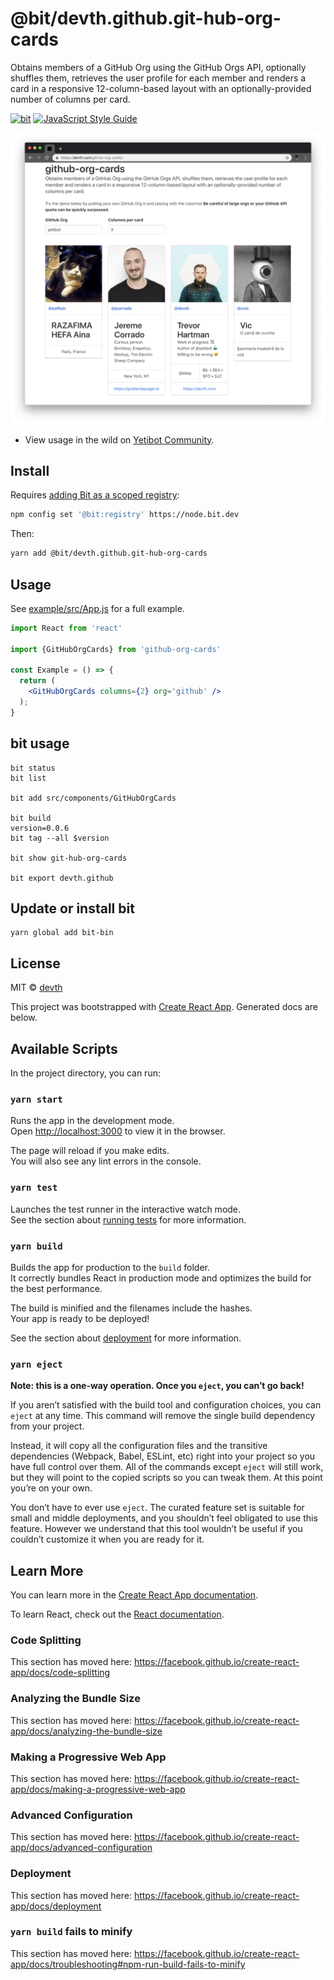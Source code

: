 # @bit/devth.github.git-hub-org-cards

Obtains members of a GitHub Org using the GitHub Orgs API, optionally shuffles
them, retrieves the user profile for each member and renders a card in a
responsive 12-column-based layout with an optionally-provided number of columns
per card.

[![bit](https://img.shields.io/badge/%40bit%2Fdevth.github.git--hub--org--cards-bit.dev-blue)](https://bit.dev/devth/github/git-hub-org-cards)
[![JavaScript Style Guide](https://img.shields.io/badge/code_style-standard-brightgreen.svg)](https://standardjs.com)

![github-org-cards](github-org-cards.png)

- View usage in the wild on [Yetibot Community](https://yetibot.com/community).

## Install

Requires [adding Bit as a scoped
registry](https://docs.bit.dev/docs/installing-components.html):

```bash
npm config set '@bit:registry' https://node.bit.dev
```

Then:

```bash
yarn add @bit/devth.github.git-hub-org-cards
```

## Usage

See [example/src/App.js](example/src/App.js) for a full example.

```jsx
import React from 'react'

import {GitHubOrgCards} from 'github-org-cards'

const Example = () => {
  return (
    <GitHubOrgCards columns={2} org='github' />
  );
}
```



## bit usage

```
bit status
bit list

bit add src/components/GitHubOrgCards

bit build
version=0.0.6
bit tag --all $version

bit show git-hub-org-cards

bit export devth.github
```

## Update or install bit

```
yarn global add bit-bin
```

## License

MIT © [devth](https://github.com/devth)

This project was bootstrapped with [Create React
App](https://github.com/facebook/create-react-app). Generated docs are below.

## Available Scripts

In the project directory, you can run:

### `yarn start`

Runs the app in the development mode.<br /> Open
[http://localhost:3000](http://localhost:3000) to view it in the browser.

The page will reload if you make edits.<br /> You will also see any lint errors
in the console.

### `yarn test`

Launches the test runner in the interactive watch mode.<br /> See the section
about [running
tests](https://facebook.github.io/create-react-app/docs/running-tests) for more
information.

### `yarn build`

Builds the app for production to the `build` folder.<br /> It correctly bundles
React in production mode and optimizes the build for the best performance.

The build is minified and the filenames include the hashes.<br /> Your app is
ready to be deployed!

See the section about
[deployment](https://facebook.github.io/create-react-app/docs/deployment) for
more information.

### `yarn eject`

**Note: this is a one-way operation. Once you `eject`, you can’t go back!**

If you aren’t satisfied with the build tool and configuration choices, you can
`eject` at any time. This command will remove the single build dependency from
your project.

Instead, it will copy all the configuration files and the transitive
dependencies (Webpack, Babel, ESLint, etc) right into your project so you have
full control over them. All of the commands except `eject` will still work, but
they will point to the copied scripts so you can tweak them. At this point
you’re on your own.

You don’t have to ever use `eject`. The curated feature set is suitable for
small and middle deployments, and you shouldn’t feel obligated to use this
feature. However we understand that this tool wouldn’t be useful if you couldn’t
customize it when you are ready for it.

## Learn More

You can learn more in the [Create React App
documentation](https://facebook.github.io/create-react-app/docs/getting-started).

To learn React, check out the [React documentation](https://reactjs.org/).

### Code Splitting

This section has moved here:
https://facebook.github.io/create-react-app/docs/code-splitting

### Analyzing the Bundle Size

This section has moved here:
https://facebook.github.io/create-react-app/docs/analyzing-the-bundle-size

### Making a Progressive Web App

This section has moved here:
https://facebook.github.io/create-react-app/docs/making-a-progressive-web-app

### Advanced Configuration

This section has moved here:
https://facebook.github.io/create-react-app/docs/advanced-configuration

### Deployment

This section has moved here:
https://facebook.github.io/create-react-app/docs/deployment

### `yarn build` fails to minify

This section has moved here:
https://facebook.github.io/create-react-app/docs/troubleshooting#npm-run-build-fails-to-minify
